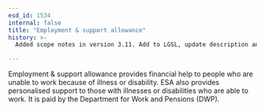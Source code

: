 ```yaml
---
esd_id: 1534
internal: false
title: "Employment & support allowance"
history: >-
  Added scope notes in version 3.11. Add to LGSL, update description and scope notes in version 4.0.1.

---
```


Employment & support allowance provides financial help to people who are unable to work because of illness or disability. ESA also provides personalised support to those with illnesses or disabilities who are able to work. It is paid by the Department for Work and Pensions (DWP).

